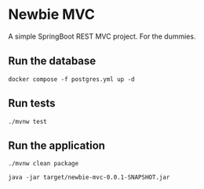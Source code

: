 # Newbie MVC

A simple SpringBoot REST MVC project. For the dummies.

## Run the database
```angular2html
docker compose -f postgres.yml up -d
```

## Run tests
```angular2html
./mvnw test
```

## Run the application
```angular2html
./mvnw clean package
```
```angular2html
java -jar target/newbie-mvc-0.0.1-SNAPSHOT.jar
```